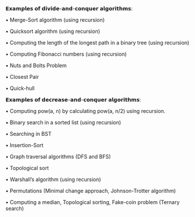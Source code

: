 𝗘𝘅𝗮𝗺𝗽𝗹𝗲𝘀 𝗼𝗳 𝗱𝗶𝘃𝗶𝗱𝗲-𝗮𝗻𝗱-𝗰𝗼𝗻𝗾𝘂𝗲𝗿 𝗮𝗹𝗴𝗼𝗿𝗶𝘁𝗵𝗺𝘀:

  • Merge-Sort algorithm (using recursion)

  • Quicksort algorithm (using recursion)

  • Computing the length of the longest path in a binary tree (using recursion)

  • Computing Fibonacci numbers (using recursion)

  • Nuts and Bolts Problem

  • Closest Pair

  • Quick-hull
    
𝗘𝘅𝗮𝗺𝗽𝗹𝗲𝘀 𝗼𝗳 𝗱𝗲𝗰𝗿𝗲𝗮𝘀𝗲-𝗮𝗻𝗱-𝗰𝗼𝗻𝗾𝘂𝗲𝗿 𝗮𝗹𝗴𝗼𝗿𝗶𝘁𝗵𝗺𝘀:

  • Computing pow(a, n) by calculating pow(a, n/2) using recursion.

  • Binary search in a sorted list (using recursion)

  • Searching in BST

  • Insertion-Sort

  • Graph traversal algorithms (DFS and BFS)

  • Topological sort

  • Warshall’s algorithm (using recursion)

  • Permutations (Minimal change approach, Johnson-Trotter algorithm)

  • Computing a median, Topological sorting, Fake-coin problem (Ternary search)

